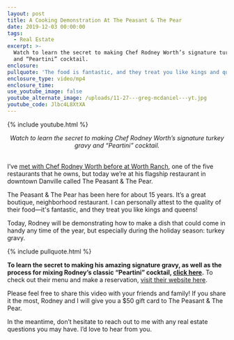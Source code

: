 ```yaml
---
layout: post
title: A Cooking Demonstration At The Peasant & The Pear
date: 2019-12-03 00:00:00
tags:
  - Real Estate
excerpt: >-
  Watch to learn the secret to making Chef Rodney Worth’s signature turkey gravy
  and “Peartini” cocktail.
enclosure:
pullquote: 'The food is fantastic, and they treat you like kings and queens!'
enclosure_type: video/mp4
enclosure_time:
use_youtube_image: false
youtube_alternate_image: /uploads/11-27---greg-mcdaniel---yt.jpg
youtube_code: Jlbc4L8XtXA
---
```


{% include youtube.html %}

<center><em>Watch to learn the secret to making Chef Rodney Worth&rsquo;s signature turkey gravy and &ldquo;Peartini&rdquo; cocktail.</em></center>

<br>I’ve <u><a target="_blank" href="https://mcdanielcallahanblog.com/join-me-today-at-worth-ranch.html">met with Chef Rodney Worth before at Worth Ranch</a></u>, one of the five restaurants that he owns, but today we’re at his flagship restaurant in downtown Danville called The Peasant & The Pear.

The Peasant & The Pear has been here for about 15 years. It’s a great boutique, neighborhood restaurant. I can personally attest to the quality of their food—it's fantastic, and they treat you like kings and queens\!

Today, Rodney will be demonstrating how to make a dish that could come in handy any time of the year, but especially during the holiday season: turkey gravy.

{% include pullquote.html %}

**To learn the secret to making his amazing signature gravy, as well as the process for mixing Rodney’s classic “Peartini” cocktail, <u><a target="_blank" href="https://youtu.be/UaVepqb5vEc">click here</a></u>.** To check out their menu and make a reservation, <u><a target="_blank" href="http://rodneyworth.com/peasant-pear/">visit their website here</a></u>.

Please feel free to share this video with your friends and family\! If you share it the most, Rodney and I will give you a $50 gift card to The Peasant & The Pear.

In the meantime, don’t hesitate to reach out to me with any real estate questions you may have. I’d love to hear from you.
